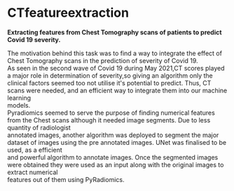 # CTfeatureextraction

**Extracting features from Chest Tomography scans of patients to predict Covid 19 severity.**

The motivation behind this task was to find a way to integrate the effect of Chest Tomography scans in the prediction of severity of Covid 19.  
As seen in the second wave of Covid 19 during May 2021,CT scores played a major role in determination of severity,so giving an algorithm only the clinical factors seemed too not utilise it's potential to predict. Thus, CT scans were needed, and an efficient way to integrate them into our machine learning  
models.  
Pyradiomics seemed to serve the purpose of finding numerical features from the Chest scans although it needed image segments. Due to less quantity of radiologist  
annotated images, another algorithm was deployed to segment the major dataset of images using the pre annotated images. UNet was finalised to be used, as a efficient  
and powerful algorithm to annotate images. Once the segmented images were obtained they were used as an input along with the original images to extract numerical  
features out of them using PyRadiomics.


